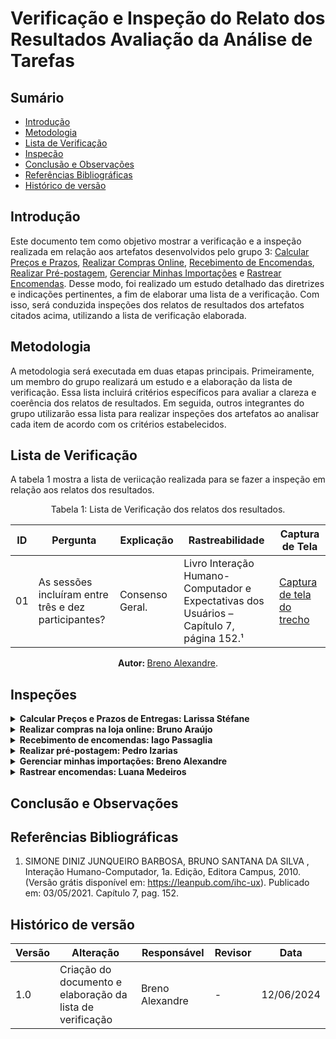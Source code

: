 # Verificação e Inspeção do Relato dos Resultados Avaliação da Análise de Tarefas

## Sumário
* [Introdução](#Introdução)
* [Metodologia](#Metodologia)
* [Lista de Verificação](#Lista-de-Verificação)
* [Inspeção](#Inspeção)
* [Conclusão e Observações](#Conclusão-e-Observações)
* [Referências Bibliográficas](#Referências-Bibliográficas)
* [Histórico de versão](#Histórico-de-versão)


## Introdução

Este documento tem como objetivo mostrar a verificação e a inspeção realizada em relação aos artefatos desenvolvidos pelo grupo 3: [Calcular Preços e Prazos](https://interacao-humano-computador.github.io/2024.1-Correios/design_avaliacao/nivel_1/analise_de_tarefas/relato-resultados/preco-prazos/), [Realizar Compras Online](https://interacao-humano-computador.github.io/2024.1-Correios/design_avaliacao/nivel_1/analise_de_tarefas/relato-resultados/loja-online/), [Recebimento de Encomendas](https://interacao-humano-computador.github.io/2024.1-Correios/design_avaliacao/nivel_1/analise_de_tarefas/relato-resultados/receber-encomenda/), [Realizar Pré-postagem](https://interacao-humano-computador.github.io/2024.1-Correios/design_avaliacao/nivel_1/analise_de_tarefas/relato-resultados/pre-postagem/), [Gerenciar Minhas Importações](https://interacao-humano-computador.github.io/2024.1-Correios/design_avaliacao/nivel_1/analise_de_tarefas/relato-resultados/gerenciar-importacoes/) e [Rastrear Encomendas](https://interacao-humano-computador.github.io/2024.1-Correios/design_avaliacao/nivel_1/analise_de_tarefas/relato-resultados/rastrear-encomendas/).
Desse modo, foi realizado um estudo detalhado das diretrizes e indicações pertinentes, a fim de elaborar uma lista de a verificação. Com isso, será conduzida inspeções dos relatos de resultados dos artefatos citados acima, utilizando a lista de verificação elaborada.

## Metodologia

A metodologia será executada em duas etapas principais. Primeiramente, um membro do grupo realizará um estudo e a elaboração da lista de verificação. Essa lista incluirá critérios específicos para avaliar a clareza e coerência dos relatos de resultados. Em seguida, outros integrantes do grupo utilizarão essa lista para realizar inspeções dos artefatos ao analisar cada item de acordo com os critérios estabelecidos. 

## Lista de Verificação

A tabela 1 mostra a lista de veriicação realizada para se fazer a inspeção em relação aos relatos dos resultados.

<center>

Tabela 1: Lista de Verificação dos relatos dos resultados.

| ID |  Pergunta                                    | Explicação                                   | Rastreabilidade | Captura de Tela |
| -- | -------------------------------------------- | -------------------------------------------- | --------------- | --------------- |
| 01 | As sessões incluíram entre três e dez participantes? | Consenso Geral. | Livro Interação Humano-Computador e Expectativas dos Usuários – Capítulo 7, página 152.¹ | [Captura de tela do trecho](/assets/listaVerificacaoGrupoFoco1.jpeg) |



<b> Autor: </b> <a href="https://github.com/brenoalexandre0">Breno Alexandre</a>.

</center>

## Inspeções

<details>
  <summary size="20"><b> Calcular Preços e Prazos de Entregas: Larissa Stéfane </b></summary> 
<br>

A tabela 2 mostra a identificação do histórico de versão do documento inspecionado.

<center>

Tabela 2: Identificação do artefato avaliado.
 
| Entrega | Nome | Versão | Data de desenvolvimento | Autor(es) | Revisor |
| ------- | ---- | ------ | ----------------------- | --------- | ------- |
| ------- | ---- | ------ | ----------------------- | --------- | ------- |

<b> Autora: </b> <a href="https://github.com/SkywalkerSupreme">Larissa Stéfane</a>.

</center>

A tabela 3 mostra a inspeção realizada em relação aos relatos dos resultados.

<center>

Tabela 3: Inspeção dos relatos dos resultados.

| ID |  Pergunta | Resposta <br> Sim/Não/ Incompleto/ Não se aplica | Observação | 
| -- | ----------| ---------- | --------------- | 
| -- | ----------| ---------- | --------------- | 
| -- | ----------| ---------- | --------------- | 
| -- | ----------| ---------- | --------------- | 

<b> Autora: </b> <a href="https://github.com/SkywalkerSupreme">Larissa Stéfane</a>.

</center>

</details>


<details>
  <summary size="20"><b> Realizar compras na loja online: Bruno Araújo  </b></summary> 
<br>

A tabela 2 mostra a identificação do histórico de versão do documento inspecionado.

<center>

Tabela 2: Identificação do artefato avaliado.
 
| Entrega | Nome | Versão | Data de desenvolvimento | Autor(es) | Revisor |
| ------- | ---- | ------ | ----------------------- | --------- | ------- |
| ------- | ---- | ------ | ----------------------- | --------- | ------- |

<b> Autor: </b> <a href="https://github.com/brunocva">Bruno Araújo</a>.

</center>

A tabela 3 mostra a inspeção realizada em relação aos relatos dos resultados.

<center>

Tabela 3: Inspeção dos relatos dos resultados.

| ID |  Pergunta | Resposta <br> Sim/Não/ Incompleto/ Não se aplica | Observação | 
| -- | ----------| ---------- | --------------- | 
| -- | ----------| ---------- | --------------- | 
| -- | ----------| ---------- | --------------- | 
| -- | ----------| ---------- | --------------- | 

<b> Autor: </b> <a href="https://github.com/brunocva">Bruno Araújo</a>.

</center>

</details>


<details>
  <summary size="20"><b> Recebimento de encomendas: Iago Passaglia </b></summary> 
<br>

A tabela 2 mostra a identificação do histórico de versão do documento inspecionado.

<center>

Tabela 2: Identificação do artefato avaliado.
 
| Entrega | Nome | Versão | Data de desenvolvimento | Autor(es) | Revisor |
| ------- | ---- | ------ | ----------------------- | --------- | ------- |
| ------- | ---- | ------ | ----------------------- | --------- | ------- |

<b> Autor: </b> <a href="https://github.com/Paxxaglia">Iago Passaglia</a>.

</center>

A tabela 3 mostra a inspeção realizada em relação aos relatos dos resultados.

<center>

Tabela 3: Inspeção dos relatos dos resultados.

| ID |  Pergunta | Resposta <br> Sim/Não/ Incompleto/ Não se aplica | Observação | 
| -- | ----------| ---------- | --------------- | 
| -- | ----------| ---------- | --------------- | 
| -- | ----------| ---------- | --------------- | 
| -- | ----------| ---------- | --------------- | 

<b> Autor: </b> <a href="https://github.com/Paxxaglia">Iago Passaglia</a>.

</center>

</details>


<details>
  <summary size="20"><b> Realizar pré-postagem: Pedro Izarias </b></summary> 
<br>

A tabela 2 mostra a identificação do histórico de versão do documento inspecionado.

<center>

Tabela 2: Identificação do artefato avaliado.
 
| Entrega | Nome | Versão | Data de desenvolvimento | Autor(es) | Revisor |
| ------- | ---- | ------ | ----------------------- | --------- | ------- |
| ------- | ---- | ------ | ----------------------- | --------- | ------- |

<b> Autor: </b> <a href="https://github.com/Izarias">Pedro Izarias</a>.

</center>

A tabela 3 mostra a inspeção realizada em relação aos relatos dos resultados.

<center>

Tabela 3: Inspeção dos relatos dos resultados.

| ID |  Pergunta | Resposta <br> Sim/Não/ Incompleto/ Não se aplica | Observação | 
| -- | ----------| ---------- | --------------- | 
| -- | ----------| ---------- | --------------- | 
| -- | ----------| ---------- | --------------- | 
| -- | ----------| ---------- | --------------- | 

<b> Autor: </b> <a href="https://github.com/Izarias">Pedro Izarias</a>.

</center>

</details>


<details>
  <summary size="20"><b> Gerenciar minhas importações: Breno Alexandre </b></summary> 
<br>

A tabela 2 mostra a identificação do histórico de versão do documento inspecionado.

<center>

Tabela 2: Identificação do artefato avaliado.
 
| Entrega | Nome | Versão | Data de desenvolvimento | Autor(es) | Revisor |
| ------- | ---- | ------ | ----------------------- | --------- | ------- |
| ------- | ---- | ------ | ----------------------- | --------- | ------- |

<b> Autor: </b> <a href="https://github.com/brenoalexandre0">Breno Alexandre</a>.

</center>

A tabela 3 mostra a inspeção realizada em relação aos relatos dos resultados.

<center>

Tabela 3: Inspeção dos relatos dos resultados.

| ID |  Pergunta | Resposta <br> Sim/Não/ Incompleto/ Não se aplica | Observação | 
| -- | ----------| ---------- | --------------- | 
| -- | ----------| ---------- | --------------- | 
| -- | ----------| ---------- | --------------- | 
| -- | ----------| ---------- | --------------- | 

<b> Autor: </b> <a href="https://github.com/brenoalexandre0">Breno Alexandre</a>.

</center>

</details>


<details>
  <summary size="20"><b> Rastrear encomendas: Luana Medeiros </b></summary> 
<br>

A tabela 2 mostra a identificação do histórico de versão do documento inspecionado.

<center>

Tabela 2: Identificação do artefato avaliado.
 
| Entrega | Nome | Versão | Data de desenvolvimento | Autor(es) | Revisor |
| ------- | ---- | ------ | ----------------------- | --------- | ------- |
| ------- | ---- | ------ | ----------------------- | --------- | ------- |

<b> Autora: </b> <a href="https://github.com/LuaMedeiros">Luana Medeiros</a>.

</center>

A tabela 3 mostra a inspeção realizada em relação aos relatos dos resultados.

<center>

Tabela 3: Inspeção dos relatos dos resultados.

| ID |  Pergunta | Resposta <br> Sim/Não/ Incompleto/ Não se aplica | Observação | 
| -- | ----------| ---------- | --------------- | 
| -- | ----------| ---------- | --------------- | 
| -- | ----------| ---------- | --------------- | 
| -- | ----------| ---------- | --------------- | 

<b> Autora: </b> <a href="https://github.com/LuaMedeiros">Luana Medeiros</a>.

</center>

</details>



## Conclusão e Observações


## Referências Bibliográficas

1. SIMONE DINIZ JUNQUEIRO BARBOSA, BRUNO SANTANA DA SILVA , Interação Humano-Computador, 1a. Edição, Editora Campus, 2010. (Versão grátis disponível em: https://leanpub.com/ihc-ux). Publicado em: 03/05/2021. Capítulo 7, pag. 152.


## Histórico de versão

| Versão | Alteração                                                  | Responsável     | Revisor         | Data       |
| ------ | ---------------------------------------------------------- | --------------- | --------------- | ---------- |
| 1.0    | Criação do documento  e elaboração da lista de verificação | Breno Alexandre | -               | 12/06/2024 |
